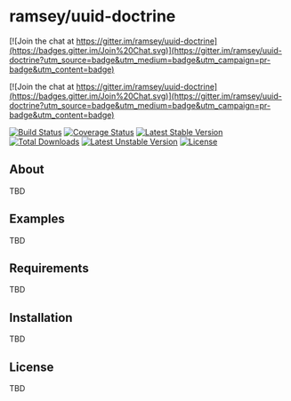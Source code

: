 # ramsey/uuid-doctrine

[![Join the chat at https://gitter.im/ramsey/uuid-doctrine](https://badges.gitter.im/Join%20Chat.svg)](https://gitter.im/ramsey/uuid-doctrine?utm_source=badge&utm_medium=badge&utm_campaign=pr-badge&utm_content=badge)

[![Join the chat at https://gitter.im/ramsey/uuid-doctrine](https://badges.gitter.im/Join%20Chat.svg)](https://gitter.im/ramsey/uuid-doctrine?utm_source=badge&utm_medium=badge&utm_campaign=pr-badge&utm_content=badge)

[![Build Status](https://travis-ci.org/ramsey/uuid-doctrine.svg?branch=master)](https://travis-ci.org/ramsey/uuid-doctrine)
[![Coverage Status](https://coveralls.io/repos/ramsey/uuid-doctrine/badge.svg?branch=master)](https://coveralls.io/r/ramsey/uuid-doctrine)
[![Latest Stable Version](https://poser.pugx.org/ramsey/uuid-doctrine/v/stable)](https://packagist.org/packages/ramsey/uuid-doctrine)
[![Total Downloads](https://poser.pugx.org/ramsey/uuid-doctrine/downloads)](https://packagist.org/packages/ramsey/uuid-doctrine)
[![Latest Unstable Version](https://poser.pugx.org/ramsey/uuid-doctrine/v/unstable)](https://packagist.org/packages/ramsey/uuid-doctrine)
[![License](https://poser.pugx.org/ramsey/uuid-doctrine/license)](https://packagist.org/packages/ramsey/uuid-doctrine)

## About

TBD

## Examples

TBD

## Requirements

TBD

## Installation

TBD

## License

TBD
